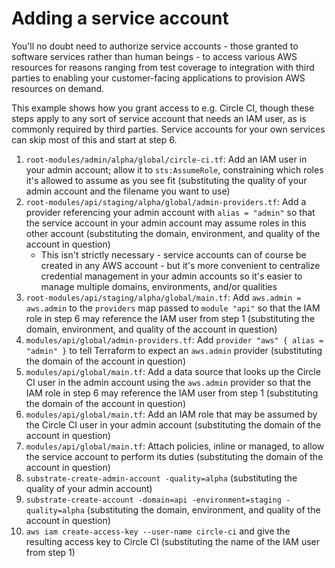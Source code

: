 # Adding a service account

You'll no doubt need to authorize service accounts - those granted to software services rather than human beings - to access various AWS resources for reasons ranging from test coverage to integration with third parties to enabling your customer-facing applications to provision AWS resources on demand.

This example shows how you grant access to e.g. Circle CI, though these steps apply to any sort of service account that needs an IAM user, as is commonly required by third parties. Service accounts for your own services can skip most of this and start at step 6.

1. `root-modules/admin/alpha/global/circle-ci.tf`: Add an IAM user in your admin account; allow it to `sts:AssumeRole`, constraining which roles it's allowed to assume as you see fit (substituting the quality of your admin account and the filename you want to use)
2. `root-modules/api/staging/alpha/global/admin-providers.tf`: Add a provider referencing your admin account with `alias = "admin"` so that the service account in your admin account may assume roles in this other account (substituting the domain, environment, and quality of the account in question)
    - This isn't strictly necessary - service accounts can of course be created in any AWS account - but it's more convenient to centralize credential management in your admin accounts so it's easier to manage multiple domains, environments, and/or qualities
3. `root-modules/api/staging/alpha/global/main.tf`: Add `aws.admin = aws.admin` to the `providers` map passed to `module "api"` so that the IAM role in step 6 may reference the IAM user from step 1 (substituting the domain, environment, and quality of the account in question)
4. `modules/api/global/admin-providers.tf`: Add `provider "aws" { alias = "admin" }` to tell Terraform to expect an `aws.admin` provider (substituting the domain of the account in question)
5. `modules/api/global/main.tf`: Add a data source that looks up the Circle CI user in the admin account using the `aws.admin` provider so that the IAM role in step 6 may reference the IAM user from step 1 (substituting the domain of the account in question)
6. `modules/api/global/main.tf`: Add an IAM role that may be assumed by the Circle CI user in your admin account (substituting the domain of the account in question)
7. `modules/api/global/main.tf`: Attach policies, inline or managed, to allow the service account to perform its duties (substituting the domain of the account in question)
8. `substrate-create-admin-account -quality=alpha` (substituting the quality of your admin account)
9. `substrate-create-account -domain=api -environment=staging -quality=alpha` (substituting the domain, environment, and quality of the account in question)
10. `aws iam create-access-key --user-name circle-ci` and give the resulting access key to Circle CI (substituting the name of the IAM user from step 1)
